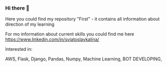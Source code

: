### Hi there 👋
Here you could find my repository "First" - it contains all information about direction of my learning  

For mo information about current skills you could find me here https://www.linkedin.com/in/sviatoslavkalina/

Interested in:


AWS,
Flask, 
Django, 
Pandas, Numpy, Machine Learning,
BOT DEVELOPING,
